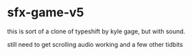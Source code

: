 # sfx-game-v5

this is sort of a clone of typeshift by kyle gage, but with sound.

still need to get scrolling audio working and a few other tidbits
